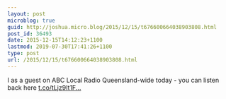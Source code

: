 ```yaml
---
layout: post
microblog: true
guid: http://joshua.micro.blog/2015/12/15/t676600664038903808.html
post_id: 36493
date: 2015-12-15T14:12:23+1100
lastmod: 2019-07-30T17:41:26+1100
type: post
url: /2015/12/15/t676600664038903808.html
---
```

I as a guest on ABC Local Radio Queensland-wide today - you can listen back here [t.co/tLjz9It1F...](https://t.co/tLjz9It1Fx)
